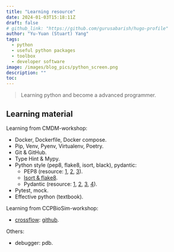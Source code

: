 ```yaml
---
title: "Learning resource"
date: 2024-01-03T15:18:11Z
draft: false
# github_link: "https://github.com/gurusabarish/hugo-profile"
author: "Yu-Yuan (Stuart) Yang"
tags:
  - python
  - useful python packages
  - toolbox
  - developer software
image: /images/blog_pics/python_screen.png
description: ""
toc: 
---
```


> Learning python and become a advanced programmer.

## Learning material
Learning from CMDM-workshop:  
* Docker, Dockerfile, Docker compose.  
* Pip, Venv, Pyenv, Virtualenv, Poetry.  
* Git & GitHub.  
* Type Hint & Mypy.  
* Python style (pep8, flake8, isort, black), pydantic:  
  * PEP8 (resource: [1](https://cflin.com/wordpress/603/pep8-python%E7%B7%A8%E7%A2%BC%E8%A6%8F%E7%AF%84%E6%89%8B%E5%86%8A), [2](https://elpythonista.com/pep8), [3](https://realpython.com/python-pep8/)).  
  * [Isort & flake8](https://blog.kyomind.tw/isort/).  
  * Pydantic (resource: [1](https://myapollo.com.tw/blog/pydantic-validate-data/), [2](https://www.youtube.com/watch?v=Vj-iU-8_xLs), [3](https://levelup.gitconnected.com/how-to-validate-your-data-with-custom-validators-of-pydantic-models-743561a4ab53), [4](https://docs.pydantic.dev/latest/)).   
* Pytest, mock.  
* Effective python (textbook).  

Learning from CCPBioSim-workshop:
* [crossflow](https://pypi.org/project/crossflow/): [github](https://github.com/yuyuan871111/crossflow-workshop-archive).  

Others: 
* debugger: pdb.  